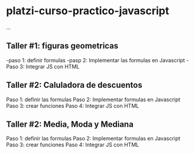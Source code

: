 # platzi-curso-practico-javascript

...

## Taller #1: figuras geometricas

-paso 1: definir formulas
-pasp 2: Implementar las formulas en Javascript
-Paso 3: Integrar JS con HTML

## Taller #2: Caluladora de descuentos

Paso 1: definir las formulas
Paso 2: Implementar formulas en Javascript
Paso 3: crear funciones
Paso 4: Integrar JS con HTML

## Taller #2: Media, Moda y Mediana

Paso 1: definir las formulas
Paso 2: Implementar formulas en Javascript
Paso 3: crear funciones
Paso 4: Integrar JS con HTML